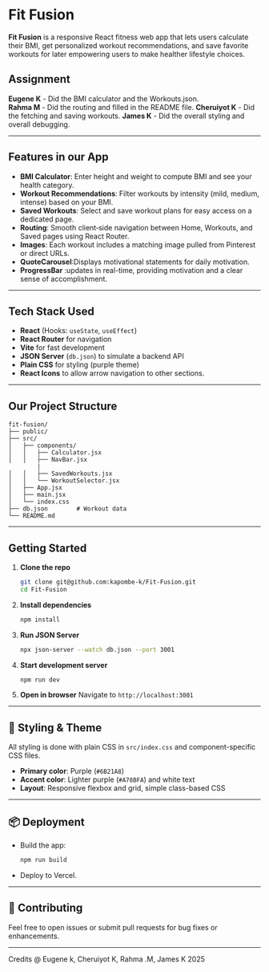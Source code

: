 # Fit Fusion

**Fit Fusion** is a responsive React fitness web app that lets users calculate their BMI, get personalized workout recommendations, and save favorite workouts for later empowering users to make healther lifestyle choices.

## Assignment

**Eugene K** - Did the BMI calculator and the Workouts.json.  
 **Rahma M** - Did the routing and filled in the README file.
**Cheruiyot K** - Did the fetching and saving workouts.
**James K** - Did the overall styling and overall debugging.

---

## Features in our App

- **BMI Calculator**: Enter height and weight to compute BMI and see your health category.
- **Workout Recommendations**: Filter workouts by intensity (mild, medium, intense) based on your BMI.
- **Saved Workouts**: Select and save workout plans for easy access on a dedicated page.
- **Routing**: Smooth client‑side navigation between Home, Workouts, and Saved pages using React Router.
- **Images**: Each workout includes a matching image pulled from Pinterest or direct URLs.
- **QuoteCarousel**:Displays motivational statements for daily motivation.
- **ProgressBar** :updates in real-time, providing motivation and a clear sense of accomplishment.​

---

## Tech Stack Used

- **React** (Hooks: `useState`, `useEffect`)
- **React Router** for navigation
- **Vite** for fast development
- **JSON Server** (`db.json`) to simulate a backend API
- **Plain CSS** for styling (purple theme)
- **React Icons** to allow arrow navigation to other sections.

---

## Our Project Structure

```
fit-fusion/
├── public/
├── src/
│   ├── components/
│   │   ├── Calculator.jsx
│   │   ├── NavBar.jsx
        |
│   │   ├── SavedWorkouts.jsx
│   │   └── WorkoutSelector.jsx
│   ├── App.jsx
│   ├── main.jsx
│   └── index.css
├── db.json        # Workout data
└── README.md
```

---

## Getting Started

1. **Clone the repo**

   ```bash
   git clone git@github.com:kapombe-k/Fit-Fusion.git
   cd Fit-Fusion
   ```

2. **Install dependencies**

   ```bash
   npm install
   ```

3. **Run JSON Server**

   ```bash
   npx json-server --watch db.json --port 3001
   ```

4. **Start development server**

   ```bash
   npm run dev
   ```

5. **Open in browser**
   Navigate to `http://localhost:3001`

---

## 🎨 Styling & Theme

All styling is done with plain CSS in `src/index.css` and component-specific CSS files.

- **Primary color**: Purple (`#6B21A8`)
- **Accent color**: Lighter purple (`#A78BFA`) and white text
- **Layout**: Responsive flexbox and grid, simple class-based CSS

---

## 📦 Deployment

- Build the app:
  ```bash
  npm run build
  ```
- Deploy to Vercel.

---

## 🤝 Contributing

Feel free to open issues or submit pull requests for bug fixes or enhancements.

---

Credits @ Eugene k, Cheruiyot K, Rahma .M, James K 2025
